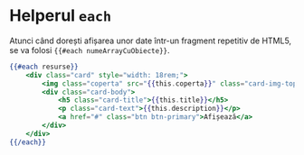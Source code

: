 # Helperul `each`

Atunci când dorești afișarea unor date într-un fragment repetitiv de HTML5, se va folosi `{{#each numeArrayCuObiecte}}`.

```handlebars
{{#each resurse}}
    <div class="card" style="width: 18rem;">
        <img class="coperta" src="{{this.coperta}}" class="card-img-top" alt="{{this.title}}">
        <div class="card-body">
            <h5 class="card-title">{{this.title}}</h5>
            <p class="card-text">{{this.description}}</p>
            <a href="#" class="btn btn-primary">Afișează</a>
        </div>
    </div>
{{/each}}
```

